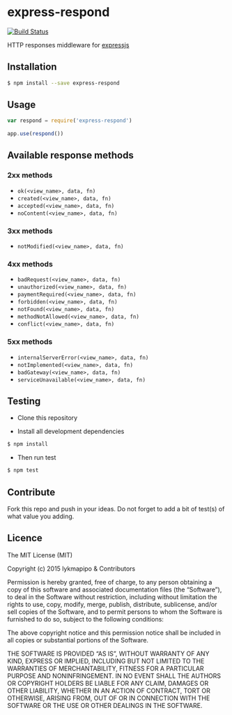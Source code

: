 express-respond
=====================

[![Build Status](https://travis-ci.org/lykmapipo/express-respond.svg?branch=master)](https://travis-ci.org/lykmapipo/express-respond)

HTTP responses middleware for [expressjs](https://github.com/strongloop/express/)

## Installation
```sh
$ npm install --save express-respond
```

## Usage
```js
var respond = require('express-respond')
 
app.use(respond())
```

## Available response methods

### 2xx methods
- `ok(<view_name>, data, fn)`
- `created(<view_name>, data, fn)`
- `accepted(<view_name>, data, fn)`
- `noContent(<view_name>, data, fn)`

### 3xx methods
- `notModified(<view_name>, data, fn)`

### 4xx methods
- `badRequest(<view_name>, data, fn)`
- `unauthorized(<view_name>, data, fn)`
- `paymentRequired(<view_name>, data, fn)`
- `forbidden(<view_name>, data, fn)`
- `notFound(<view_name>, data, fn)`
- `methodNotAllowed(<view_name>, data, fn)`
- `conflict(<view_name>, data, fn)`

### 5xx methods
- `internalServerError(<view_name>, data, fn)`
- `notImplemented(<view_name>, data, fn)`
- `badGateway(<view_name>, data, fn)`
- `serviceUnavailable(<view_name>, data, fn)`


## Testing

* Clone this repository

* Install all development dependencies

```sh
$ npm install
```
* Then run test

```sh
$ npm test
```

## Contribute

Fork this repo and push in your ideas. 
Do not forget to add a bit of test(s) of what value you adding.

## Licence

The MIT License (MIT)

Copyright (c) 2015 lykmapipo & Contributors

Permission is hereby granted, free of charge, to any person obtaining a copy of this software and associated documentation files (the “Software”), to deal in the Software without restriction, including without limitation the rights to use, copy, modify, merge, publish, distribute, sublicense, and/or sell copies of the Software, and to permit persons to whom the Software is furnished to do so, subject to the following conditions:

The above copyright notice and this permission notice shall be included in all copies or substantial portions of the Software.

THE SOFTWARE IS PROVIDED “AS IS”, WITHOUT WARRANTY OF ANY KIND, EXPRESS OR IMPLIED, INCLUDING BUT NOT LIMITED TO THE WARRANTIES OF MERCHANTABILITY, FITNESS FOR A PARTICULAR PURPOSE AND NONINFRINGEMENT. IN NO EVENT SHALL THE AUTHORS OR COPYRIGHT HOLDERS BE LIABLE FOR ANY CLAIM, DAMAGES OR OTHER LIABILITY, WHETHER IN AN ACTION OF CONTRACT, TORT OR OTHERWISE, ARISING FROM, OUT OF OR IN CONNECTION WITH THE SOFTWARE OR THE USE OR OTHER DEALINGS IN THE SOFTWARE. 